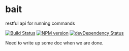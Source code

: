 bait
=======

restful api for running commands

[![Build Status](https://secure.travis-ci.org/fishin/bait.svg)](http://travis-ci.org/fishin/bait)
[![NPM version](https://badge.fury.io/js/bait.svg)](http://badge.fury.io/js/bait)
[![devDependency Status](https://david-dm.org/fishin/bait/dev-status.svg)](https://david-dm.org/fishin/bait#info=devDependencies)

Need to write up some doc when we are done.

